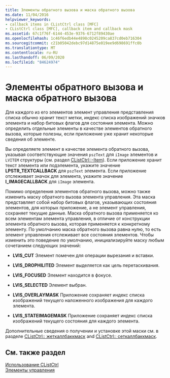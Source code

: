 ```yaml
---
title: Элементы обратного вызова и маска обратного вызова
ms.date: 11/04/2016
helpviewer_keywords:
- callback items in CListCtrl class [MFC]
- CListCtrl class [MFC], callback item and callback mask
ms.assetid: 67c1f76f-6144-453e-9376-6712f89430ae
ms.openlocfilehash: 1c46f6edb44e4898c0245209ca837cd0eb716304
ms.sourcegitcommit: c21b05042debc97d14875e019ee9d698691ffc0b
ms.translationtype: MT
ms.contentlocale: ru-RU
ms.lasthandoff: 06/09/2020
ms.locfileid: "84624974"
---
```

# <a name="callback-items-and-the-callback-mask"></a>Элементы обратного вызова и маска обратного вызова

Для каждого из его элементов элемент управления представления списка обычно хранит текст метки, индекс списка изображений значков элемента и набор битовых флагов для состояния элемента. Можно определить отдельные элементы в качестве элементов обратного вызова, которые полезны, если приложение уже хранит некоторые сведения об элементе.

Вы определяете элемент в качестве элемента обратного вызова, указывая соответствующие значения `pszText` для `iImage` элементов и `LVITEM` структуры (см. раздел [CListCtrl::-Item](reference/clistctrl-class.md#getitem)). Если приложение хранит текст элемента или подэлемента, укажите значение **LPSTR_TEXTCALLBACK** для `pszText` элемента. Если приложение отслеживает значок для элемента, укажите значение **I_IMAGECALLBACK** для `iImage` элемента.

Помимо определения элементов обратного вызова, можно также изменить маску обратного вызова элемента управления. Эта маска представляет собой набор битовых флагов, указывающих состояния элементов, для которых приложение, а не элемент управления, сохраняет текущие данные. Маска обратного вызова применяется ко всем элементам элемента управления, в отличие от конструкции элемента обратного вызова, которая применяется к конкретному элементу. По умолчанию маска обратного вызова равна нулю, то есть элемент управления отслеживает все состояния элементов. Чтобы изменить это поведение по умолчанию, инициализируйте маску любым сочетанием следующих значений:

- **LVIS_CUT** Элемент помечен для операции вырезания и вставки.

- **LVIS_DROPHILITED** Элемент выделяется как цель перетаскивания.

- **LVIS_FOCUSED** Элемент находится в фокусе.

- **LVIS_SELECTED** Элемент выбран.

- **LVIS_OVERLAYMASK** Приложение сохраняет индекс списка изображений текущего наложенного изображения для каждого элемента.

- **LVIS_STATEIMAGEMASK** Приложение сохраняет индекс списка изображений текущего состояния для каждого элемента.

Дополнительные сведения о получении и установке этой маски см. в разделе [CListCtrl:: жеткаллбаккмаск](reference/clistctrl-class.md#getcallbackmask) and [CListCtrl:: сеткаллбаккмаск](reference/clistctrl-class.md#setcallbackmask).

## <a name="see-also"></a>См. также раздел

[Использование CListCtrl](using-clistctrl.md)<br/>
[Элементы управления](controls-mfc.md)
